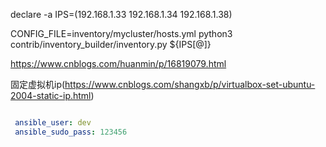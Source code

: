 declare -a IPS=(192.168.1.33 192.168.1.34 192.168.1.38)

CONFIG_FILE=inventory/mycluster/hosts.yml python3 contrib/inventory_builder/inventory.py ${IPS[@]}


https://www.cnblogs.com/huanmin/p/16819079.html

固定虚拟机ip(https://www.cnblogs.com/shangxb/p/virtualbox-set-ubuntu-2004-static-ip.html)

```yaml

 ansible_user: dev
 ansible_sudo_pass: 123456

```